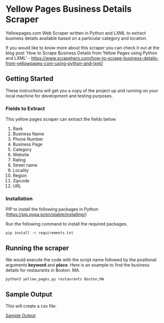 # Yellow Pages Business Details Scraper

Yellowpages.com Web Scraper written in Python and LXML to extract business details available based on a particular category and location.

If you would like to know more about this scraper you can check it out at the blog post 'How to Scrape Business Details from Yellow Pages using Python and LXML' - https://www.scrapehero.com/how-to-scrape-business-details-from-yellowpages-com-using-python-and-lxml/

## Getting Started

These instructions will get you a copy of the project up and running on your local machine for development and testing purposes.

### Fields to Extract

This yellow pages scraper can extract the fields below:

1. Rank
2. Business Name
3. Phone Number
4. Business Page
5. Category
6. Website
7. Rating
8. Street name
9. Locality
10. Region
11. Zipcode
12. URL

### Installation

PIP to install the following packages in Python (https://pip.pypa.io/en/stable/installing/)

Run the following command to install the required packages.

```
pip install -r requirements.txt
```

## Running the scraper

We would execute the code with the script name followed by the positional arguments **keyword** and **place**. Here is an example
to find the business details for restaurants in Boston. MA.

```
python3 yellow_pages.py restaurants Boston,MA
```

## Sample Output

This will create a csv file:

[Sample Output](https://raw.githubusercontent.com/scrapehero/yellow_pages/master/restaurants-boston-yellowpages-scraped-data.csv)
